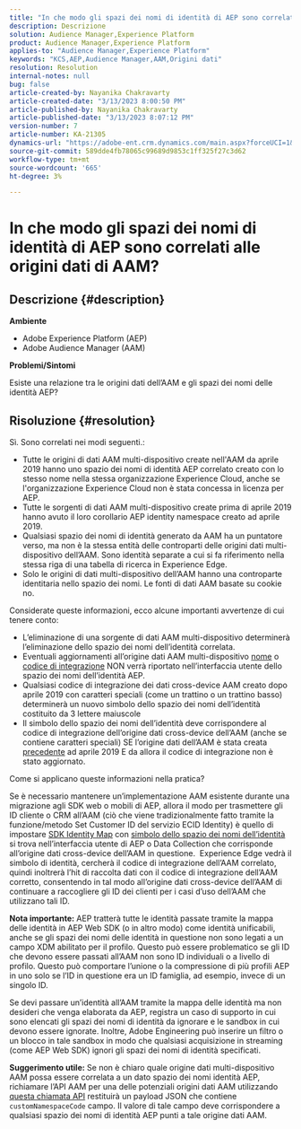```yaml
---
title: "In che modo gli spazi dei nomi di identità di AEP sono correlati alle origini dati di AAM?"
description: Descrizione
solution: Audience Manager,Experience Platform
product: Audience Manager,Experience Platform
applies-to: "Audience Manager,Experience Platform"
keywords: "KCS,AEP,Audience Manager,AAM,Origini dati"
resolution: Resolution
internal-notes: null
bug: false
article-created-by: Nayanika Chakravarty
article-created-date: "3/13/2023 8:00:50 PM"
article-published-by: Nayanika Chakravarty
article-published-date: "3/13/2023 8:07:12 PM"
version-number: 7
article-number: KA-21305
dynamics-url: "https://adobe-ent.crm.dynamics.com/main.aspx?forceUCI=1&pagetype=entityrecord&etn=knowledgearticle&id=b4adbbbc-d9c1-ed11-83ff-6045bd0065b6"
source-git-commit: 589dde4fb78065c99689d9853c1ff325f27c3d62
workflow-type: tm+mt
source-wordcount: '665'
ht-degree: 3%

---
```


# In che modo gli spazi dei nomi di identità di AEP sono correlati alle origini dati di AAM?

## Descrizione {#description}


<b>Ambiente</b>

- Adobe Experience Platform (AEP)
- Adobe Audience Manager (AAM)


<b>Problemi/Sintomi</b>

Esiste una relazione tra le origini dati dell’AAM e gli spazi dei nomi delle identità AEP?


## Risoluzione {#resolution}


Sì.  Sono correlati nei modi seguenti.:

- Tutte le origini di dati AAM multi-dispositivo create nell&#39;AAM da aprile 2019 hanno uno spazio dei nomi di identità AEP correlato creato con lo stesso nome nella stessa organizzazione Experience Cloud, anche se l&#39;organizzazione Experience Cloud non è stata concessa in licenza per AEP.
- Tutte le sorgenti di dati AAM multi-dispositivo create prima di aprile 2019 hanno avuto il loro corollario AEP identity namespace creato ad aprile 2019.
- Qualsiasi spazio dei nomi di identità generato da AAM ha un puntatore verso, ma non è la stessa entità delle controparti delle origini dati multi-dispositivo dell’AAM. Sono identità separate a cui si fa riferimento nella stessa riga di una tabella di ricerca in Experience Edge.
- Solo le origini di dati multi-dispositivo dell’AAM hanno una controparte identitaria nello spazio dei nomi. Le fonti di dati AAM basate su cookie no.


Considerate queste informazioni, ecco alcune importanti avvertenze di cui tenere conto:

- L’eliminazione di una sorgente di dati AAM multi-dispositivo determinerà l’eliminazione dello spazio dei nomi dell’identità correlata.
- Eventuali aggiornamenti all’origine dati AAM multi-dispositivo <u>nome</u> o <u>codice di integrazione</u> NON verrà riportato nell’interfaccia utente dello spazio dei nomi dell’identità AEP.
- Qualsiasi codice di integrazione dei dati cross-device AAM creato dopo aprile 2019 con caratteri speciali (come un trattino o un trattino basso) determinerà un nuovo simbolo dello spazio dei nomi dell’identità costituito da 3 lettere maiuscole
- Il simbolo dello spazio dei nomi dell’identità deve corrispondere al codice di integrazione dell’origine dati cross-device dell’AAM (anche se contiene caratteri speciali) SE l’origine dati dell’AAM è stata creata <u>precedente</u> ad aprile 2019 E da allora il codice di integrazione non è stato aggiornato.


Come si applicano queste informazioni nella pratica?

Se è necessario mantenere un’implementazione AAM esistente durante una migrazione agli SDK web o mobili di AEP, allora il modo per trasmettere gli ID cliente o CRM all’AAM (ciò che viene tradizionalmente fatto tramite la funzione/metodo Set Customer ID del servizio ECID Identity) è quello di impostare [SDK Identity Map](https://experienceleague.adobe.com/docs/experience-platform/edge/identity/overview.html?lang=en) con <u>simbolo dello spazio dei nomi dell’identità</u> si trova nell’interfaccia utente di AEP o Data Collection che corrisponde all’origine dati cross-device dell’AAM in questione.  Experience Edge vedrà il simbolo di identità, cercherà il codice di integrazione dell’AAM correlato, quindi inoltrerà l’hit di raccolta dati con il codice di integrazione dell’AAM corretto, consentendo in tal modo all’origine dati cross-device dell’AAM di continuare a raccogliere gli ID dei clienti per i casi d’uso dell’AAM che utilizzano tali ID.

<b>Nota importante:</b> AEP tratterà tutte le identità passate tramite la mappa delle identità in AEP Web SDK (o in altro modo) come identità unificabili, anche se gli spazi dei nomi delle identità in questione non sono legati a un campo XDM abilitato per il profilo. Questo può essere problematico se gli ID che devono essere passati all’AAM non sono ID individuali o a livello di profilo. Questo può comportare l’unione o la compressione di più profili AEP in uno solo se l’ID in questione era un ID famiglia, ad esempio, invece di un singolo ID.



Se devi passare un’identità all’AAM tramite la mappa delle identità ma non desideri che venga elaborata da AEP, registra un caso di supporto in cui sono elencati gli spazi dei nomi di identità da ignorare e le sandbox in cui devono essere ignorate. Inoltre, Adobe Engineering può inserire un filtro o un blocco in tale sandbox in modo che qualsiasi acquisizione in streaming (come AEP Web SDK) ignori gli spazi dei nomi di identità specificati.



<b>Suggerimento utile:</b> Se non è chiaro quale origine dati multi-dispositivo AAM possa essere correlata a un dato spazio dei nomi identità AEP, richiamare l’API AAM per una delle potenziali origini dati AAM utilizzando [questa chiamata API](https://vhttps://bank.demdex.com/portal/swagger/index.html#/Data%20Source%20API/get_datasources__dataSourceId_) restituirà un payload JSON che contiene `customNamespaceCode` campo. Il valore di tale campo deve corrispondere a qualsiasi spazio dei nomi di identità AEP punti a tale origine dati AAM.


